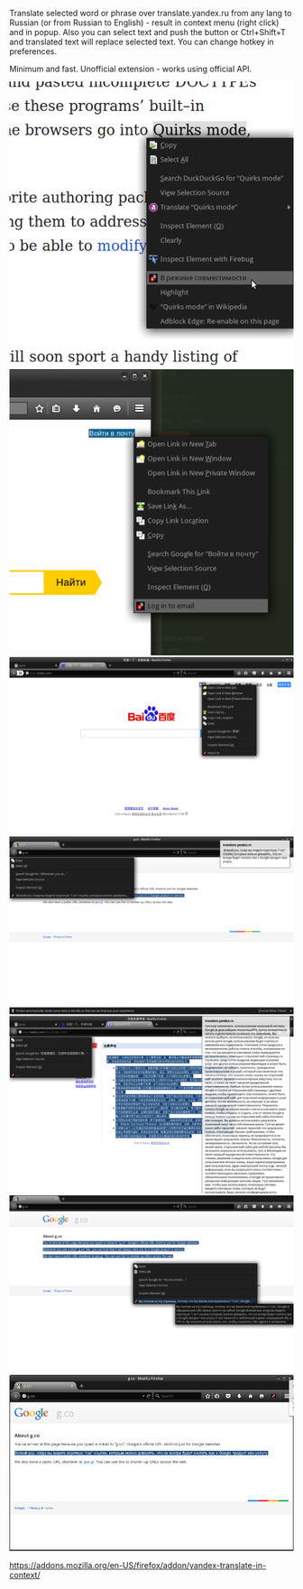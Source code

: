 Translate selected word or phrase over translate.yandex.ru from any lang to Russian (or from Russian to English) - result in context menu (right click) and in popup. Also you can select text and push the button or Ctrl+Shift+T and translated text will replace selected text. You can change hotkey in preferences.

Minimum and fast. Unofficial extension - works using official API.

![яндекс переводчик для фаерфокс, яндекс переводчик для firefox](/screenshot-en-ru.png)
![яндекс переводчик для фаерфокс, яндекс переводчик для firefox](/screenshot-ru-en.png)
![яндекс переводчик для фаерфокс, яндекс переводчик для firefox](/screenshot-ch-ru.png)
![яндекс переводчик для фаерфокс, яндекс переводчик для firefox](/screenshot-en-ru-popup.png)
![яндекс переводчик для фаерфокс, яндекс переводчик для firefox](/screenshot-ch-ru-long.png)
![яндекс переводчик для фаерфокс, яндекс переводчик для firefox](/screenshot-hover.png)
![яндекс переводчик для фаерфокс, яндекс переводчик для firefox](/screenshot-replace-text.png)

https://addons.mozilla.org/en-US/firefox/addon/yandex-translate-in-context/
